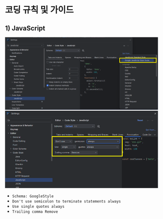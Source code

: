 # 코딩 규칙 및 가이드

## 1) JavaScript
![JavaScript](./images/javascript_code_style_(1).png)
![JavaScript](./images/javascript_code_style_(2).png)
- `Schema: GoogleStyle`
- `Don't use semicolon to terminate statements always`
- `Use single quotes always`
- `Trailing comma Remove`

